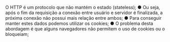 O HTTP é um protocolo que não mantém o estado (stateless); ● Ou seja, após o fim da requisição a conexão entre usuário e servidor é finalizada, a próxima conexão não possui mais relação entre ambos; ● Para conseguir manter estes dados podemos utilizar os cookies; ● O problema desta abordagem é que alguns navegadores não permitem o uso de cookies ou o bloqueiam;